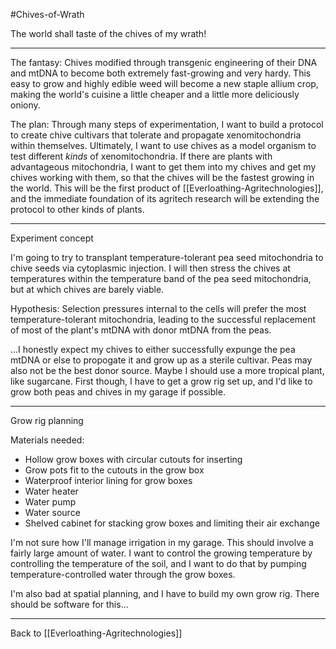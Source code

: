 #Chives-of-Wrath

The world shall taste of the chives of my wrath!

---
The fantasy:  Chives modified through transgenic engineering of their DNA and mtDNA to become both extremely fast-growing and very hardy.  This easy to grow and highly edible weed will become a new staple allium crop, making the world's cuisine a little cheaper and a little more deliciously oniony.

The plan:  Through many steps of experimentation, I want to build a protocol to create chive cultivars that tolerate and propagate xenomitochondria within themselves.  Ultimately, I want to use chives as a model organism to test different *kinds* of xenomitochondria.  If there are plants with advantageous mitochondria, I want to get them into my chives and get my chives working with them, so that the chives will be the fastest growing in the world.  This will be the first product of [[Everloathing-Agritechnologies]], and the immediate foundation of its agritech research will be extending the protocol to other kinds of plants.

---
Experiment concept

I'm going to try to transplant temperature-tolerant pea seed mitochondria to chive seeds via cytoplasmic injection.  I will then stress the chives at temperatures within the temperature band of the pea seed mitochondria, but at which chives are barely viable.

Hypothesis:  Selection pressures internal to the cells will prefer the most temperature-tolerant mitochondria, leading to the successful replacement of most of the plant's mtDNA with donor mtDNA from the peas.

...I honestly expect my chives to either successfully expunge the pea mtDNA or else to propogate it and grow up as a sterile cultivar.  Peas may also not be the best donor source.  Maybe I should use a more tropical plant, like sugarcane.  First though, I have to get a grow rig set up, and I'd like to grow both peas and chives in my garage if possible.

---
Grow rig planning

Materials needed:
- Hollow grow boxes with circular cutouts for inserting 
- Grow pots fit to the cutouts in the grow box
- Waterproof interior lining for grow boxes
- Water heater
- Water pump
- Water source
- Shelved cabinet for stacking grow boxes and limiting their air exchange

I'm not sure how I'll manage irrigation in my garage.  This should involve a fairly large amount of water.  I want to control the growing temperature by controlling the temperature of the soil, and I want to do that by pumping temperature-controlled water through the grow boxes.

I'm also bad at spatial planning, and I have to build my own grow rig.  There should be software for this...

---
Back to [[Everloathing-Agritechnologies]]